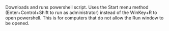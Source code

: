 Downloads and runs powershell script. Uses the Start menu method (Enter+Control+Shift to run as administrator) instead of the WinKey+R to open powershell. This is for computers that do not allow the Run window to be opened.
